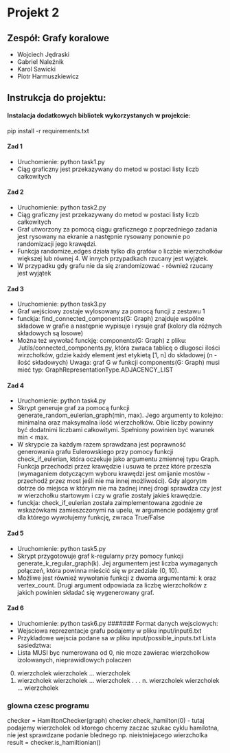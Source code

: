 # Projekt 2

## Zespół: Grafy koralowe
- Wojciech Jędraski
- Gabriel Naleźnik
- Karol Sawicki
- Piotr Harmuszkiewicz

## Instrukcja do projektu:

#### Instalacja dodatkowych bibliotek wykorzystanych w projekcie:
pip install -r requirements.txt

#### Zad 1
- Uruchomienie: python task1.py 
- Ciąg graficzny jest przekazywany do metod w postaci listy liczb całkowitych

#### Zad 2
- Uruchomienie: python task2.py 
- Ciąg graficzny jest przekazywany do metod w postaci listy liczb całkowitych
- Graf utworzony za pomocą ciągu graficznego z poprzedniego zadania jest rysowany na ekranie
  a następnie rysowany ponownie po randomizacji jego krawędzi.
- Funkcja randomize_edges działa tylko dla grafów o liczbie wierzchołków większej lub równej 4.
  W innych przypadkach rzucany jest wyjątek.
- W przypadku gdy grafu nie da się zrandomizować - również rzucany jest wyjątek

#### Zad 3
- Uruchomienie: python task3.py 
- Graf wejściowy zostaje wylosowany za pomocą funcji z zestawu 1
- funckja: find_connected_components(G: Graph) znajduje wspólne składowe w grafie a następnie
  wypisuje i rysuje graf (kolory dla różnych składowych są losowe)
- Można też wywołać funckję: components(G: Graph) z pliku: ./utils/connected_components.py, 
  która zwraca tablicę o dlugosci ilości wirzchołków, gdzie każdy element jest etykietą [1, n] 
  do składowej (n - ilość składowych)
  Uwaga: graf G w funkcji components(G: Graph) musi mieć typ: GraphRepresentationType.ADJACENCY_LIST


#### Zad 4
- Uruchomienie: python task4.py
- Skrypt generuje graf za pomocą funkcji generate_random_eulerian_graph(min, max).
 Jego argumenty to kolejno: minimalna oraz maksymalna ilość wierzchołków.
 Obie liczby powinny być dodatnimi liczbami całkowitymi. Spełniony powinien być warunek min < max.
- W skrypcie za każdym razem sprawdzana jest poprawność generowania grafu Eulerowskiego przy pomocy funkcji 
  check_if_eulerian, która oczekuje jako argumentu zmiennej typu Graph. Funkcja przechodzi przez krawędzie
  i usuwa te przez które przeszła (wymaganiem dotyczącym wyboru krawędzi jest omijanie mostów - przechodź
  przez most jeśli nie ma innej możliwości). Gdy algorytm dotrze do miejsca w którym nie ma żadnej innej
  drogi sprawdza czy jest w wierzchołku startowym i czy w grafie zostały jakieś krawędzie.
- funckja: check_if_eulerian została zaimplementowana zgodnie ze wskazówkami zamieszczonymi na upelu, 
  w argumencie podajemy graf dla którego wywołujemy funkcję, zwraca True/False


#### Zad 5
- Uruchomienie: python task5.py
- Skrypt przygotowuje graf k-regularny przy pomocy funkcji generate_k_regular_graph(k).
 Jej argumentem jest liczba wymaganych połączeń, która powinna mieścić się w przedziale (0, 10).
- Możliwe jest również wywołanie funkcji z dwoma argumentami: k oraz vertex_count.
 Drugi argument odpowiada za liczbę wierzchołków z jakich powinien składać się wygenerowany graf.


#### Zad 6
- Uruchomienie: python task6.py 
####### Format danych wejsciowych:
- Wejsciowa reprezentacje grafu podajemy w pliku input/input6.txt
- Przykladowe wejscia podane sa w pliku input/possible_inputs.txt
Lista sasiedztwa:
- Lista MUSI byc numerowana od 0, nie moze zawierac wierzcholkow izolowanych, nieprawidlowych polaczen
0. wierzcholek wierzcholek ... wierzcholek
1. wierzcholek wierzcholek ... wierzcholek
.
.
.
n. wierzcholek wierzcholek ... wierzcholek 

### glowna czesc programu
checker = HamiltonChecker(graph)
checker.check_hamilton(0) - tutaj podajemy wierzcholek od ktorego chcemy zaczac szukac cyklu hamilotna, nie jest sprawdzane podanie blednego np. nieistniejacego wierzcholka
result = checker.is_hamiltionian()
